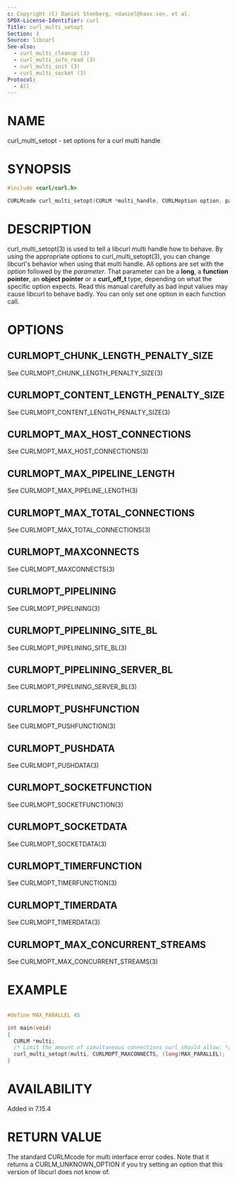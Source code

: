 ```yaml
---
c: Copyright (C) Daniel Stenberg, <daniel@haxx.se>, et al.
SPDX-License-Identifier: curl
Title: curl_multi_setopt
Section: 3
Source: libcurl
See-also:
  - curl_multi_cleanup (3)
  - curl_multi_info_read (3)
  - curl_multi_init (3)
  - curl_multi_socket (3)
Protocol:
  - All
---
```


# NAME

curl_multi_setopt - set options for a curl multi handle

# SYNOPSIS

~~~c
#include <curl/curl.h>

CURLMcode curl_multi_setopt(CURLM *multi_handle, CURLMoption option, parameter);
~~~

# DESCRIPTION

curl_multi_setopt(3) is used to tell a libcurl multi handle how to
behave. By using the appropriate options to curl_multi_setopt(3), you
can change libcurl's behavior when using that multi handle. All options are
set with the *option* followed by the *parameter*. That parameter can
be a **long**, a **function pointer**, an **object pointer** or a
**curl_off_t** type, depending on what the specific option expects. Read
this manual carefully as bad input values may cause libcurl to behave
badly. You can only set one option in each function call.

# OPTIONS

## CURLMOPT_CHUNK_LENGTH_PENALTY_SIZE

See CURLMOPT_CHUNK_LENGTH_PENALTY_SIZE(3)

## CURLMOPT_CONTENT_LENGTH_PENALTY_SIZE

See CURLMOPT_CONTENT_LENGTH_PENALTY_SIZE(3)

## CURLMOPT_MAX_HOST_CONNECTIONS

See CURLMOPT_MAX_HOST_CONNECTIONS(3)

## CURLMOPT_MAX_PIPELINE_LENGTH

See CURLMOPT_MAX_PIPELINE_LENGTH(3)

## CURLMOPT_MAX_TOTAL_CONNECTIONS

See CURLMOPT_MAX_TOTAL_CONNECTIONS(3)

## CURLMOPT_MAXCONNECTS

See CURLMOPT_MAXCONNECTS(3)

## CURLMOPT_PIPELINING

See CURLMOPT_PIPELINING(3)

## CURLMOPT_PIPELINING_SITE_BL

See CURLMOPT_PIPELINING_SITE_BL(3)

## CURLMOPT_PIPELINING_SERVER_BL

See CURLMOPT_PIPELINING_SERVER_BL(3)

## CURLMOPT_PUSHFUNCTION

See CURLMOPT_PUSHFUNCTION(3)

## CURLMOPT_PUSHDATA

See CURLMOPT_PUSHDATA(3)

## CURLMOPT_SOCKETFUNCTION

See CURLMOPT_SOCKETFUNCTION(3)

## CURLMOPT_SOCKETDATA

See CURLMOPT_SOCKETDATA(3)

## CURLMOPT_TIMERFUNCTION

See CURLMOPT_TIMERFUNCTION(3)

## CURLMOPT_TIMERDATA

See CURLMOPT_TIMERDATA(3)

## CURLMOPT_MAX_CONCURRENT_STREAMS

See CURLMOPT_MAX_CONCURRENT_STREAMS(3)

# EXAMPLE

~~~c

#define MAX_PARALLEL 45

int main(void)
{
  CURLM *multi;
  /* Limit the amount of simultaneous connections curl should allow: */
  curl_multi_setopt(multi, CURLMOPT_MAXCONNECTS, (long)MAX_PARALLEL);
}
~~~

# AVAILABILITY

Added in 7.15.4

# RETURN VALUE

The standard CURLMcode for multi interface error codes. Note that it returns a
CURLM_UNKNOWN_OPTION if you try setting an option that this version of libcurl
does not know of.
